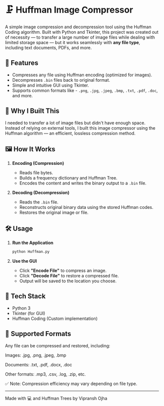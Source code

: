 # 🗜️ Huffman Image Compressor

A simple image compression and decompression tool using the Huffman Coding algorithm. Built with Python and Tkinter, this project was created out of necessity — to transfer a large number of image files while dealing with limited storage space
— but it works seamlessly with **any file type**, including text documents, PDFs, and more.

## 🚀 Features

- Compresses any file using Huffman encoding (optimized for images).
- Decompresses `.bin` files back to original format.
- Simple and intuitive GUI using Tkinter.
- Supports common formats like - `.png`, `.jpg`, `.jpeg`, `.bmp`, `.txt`, `.pdf`, `.doc`, and more.
  
## 🧠 Why I Built This

I needed to transfer a lot of image files but didn't have enough space. Instead of relying on external tools, I built this image compressor using the Huffman algorithm — an efficient, lossless compression method.

## 🖼️ How It Works

1. **Encoding (Compression)**
   - Reads file bytes.
   - Builds a frequency dictionary and Huffman Tree.
   - Encodes the content and writes the binary output to a `.bin` file.

2. **Decoding (Decompression)**
   - Reads the `.bin` file.
   - Reconstructs original binary data using the stored Huffman codes.
   - Restores the original image or file.

## 🛠️ Usage

1. **Run the Application**
   ```bash
   python Huffman.py
   ```
2. **Use the GUI**

   * Click **"Encode File"** to compress an image.
   * Click **"Decode File"** to restore a compressed file.
   * Output will be saved to the location you choose.

## 🐍 Tech Stack

* Python 3
* Tkinter (for GUI)
* Huffman Coding (Custom implementation)

## 📂 Supported Formats

Any file can be compressed and restored, including:

Images: .jpg, .png, .jpeg, .bmp

Documents: .txt, .pdf, .docx, .doc

Other formats: .mp3, .csv, .log, .zip, etc.

✅ Note: Compression efficiency may vary depending on file type.

---

Made with 💻 and Huffman Trees by Vipransh Ojha
